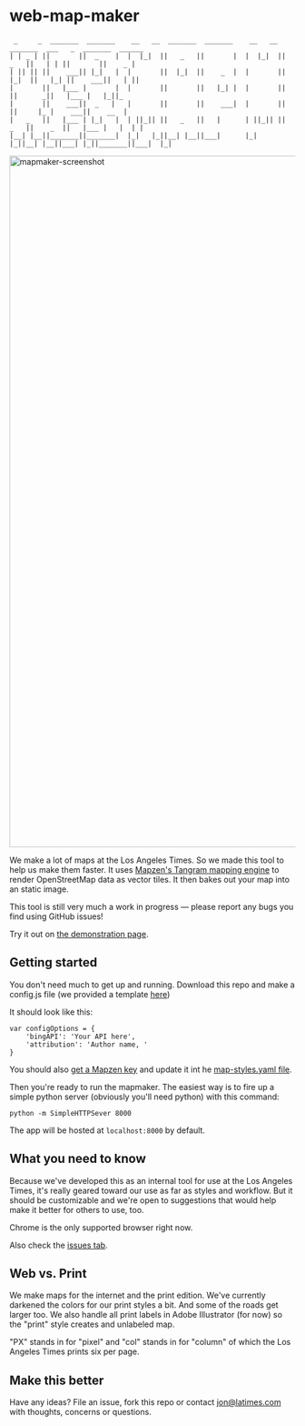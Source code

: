 # web-map-maker

```
 _     _  _______  _______    __   __  _______  _______    __   __  _______  ___   _  _______  ______   
| | _ | ||       ||  _    |  |  |_|  ||   _   ||       |  |  |_|  ||   _   ||   | | ||       ||    _ |  
| || || ||    ___|| |_|   |  |       ||  |_|  ||    _  |  |       ||  |_|  ||   |_| ||    ___||   | ||  
|       ||   |___ |       |  |       ||       ||   |_| |  |       ||       ||      _||   |___ |   |_||_ 
|       ||    ___||  _   |   |       ||       ||    ___|  |       ||       ||     |_ |    ___||    __  |
|   _   ||   |___ | |_|   |  | ||_|| ||   _   ||   |      | ||_|| ||   _   ||    _  ||   |___ |   |  | |
|__| |__||_______||_______|  |_|   |_||__| |__||___|      |_|   |_||__| |__||___| |_||_______||___|  |_|
```

<img width="1216" alt="mapmaker-screenshot" src="https://cloud.githubusercontent.com/assets/695934/22846871/a5d57d04-ef9e-11e6-87ef-8c1bfb874b22.png">

We make a lot of maps at the Los Angeles Times. So we made this tool to help us make them faster. It uses [Mapzen's Tangram mapping engine](https://mapzen.com/products/tangram/) to render OpenStreetMap data as vector tiles. It then bakes out your map into an static image. 

This tool is still very much a work in progress — please report any bugs you find using GitHub issues! 

Try it out on [the demonstration page](http://datadesk.github.io/web-map-maker/).

## Getting started

You don't need much to get up and running. Download this repo and make a config.js file (we provided a template [here](https://github.com/datadesk/web-map-maker/tree/master/js/config.js-TEMPLATE))

It should look like this:
```
var configOptions = {
    'bingAPI': 'Your API here',
    'attribution': 'Author name, '
}
```

You should also [get a Mapzen key](https://mapzen.com/developers/sign_in) and update it int he [map-styles.yaml file](https://github.com/datadesk/web-map-maker/blob/master/map-styles.yaml#L54).

Then you're ready to run the mapmaker. The easiest way is to fire up a simple python server (obviously you'll need python) with this command:

```
python -m SimpleHTTPSever 8000
```

The app will be hosted at `localhost:8000` by default.

## What you need to know

Because we've developed this as an internal tool for use at the Los Angeles Times, it's really geared toward our use as far as styles and workflow. But it should be customizable and we're open to suggestions that would help make it better for others to use, too.

Chrome is the only supported browser right now.

Also check the [issues tab](https://github.com/datadesk/web-map-maker/issues).

## Web vs. Print
We make maps for the internet and the print edition. We've currently darkened the colors for our print styles a bit. And some of the roads get larger too. We also handle all print labels in Adobe Illustrator (for now) so the "print" style creates and unlabeled map.

"PX" stands in for "pixel" and "col" stands in for "column" of which the Los Angeles Times prints six per page. 

## Make this better

Have any ideas? File an issue, fork this repo or contact jon@latimes.com with thoughts, concerns or questions.

